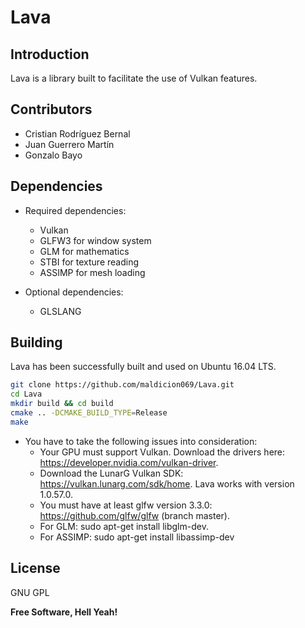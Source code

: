Lava 
=====================================================

## Introduction
Lava is a library built to facilitate the use of Vulkan features.

## Contributors
* Cristian Rodríguez Bernal
* Juan Guerrero Martín 
* Gonzalo Bayo

## Dependencies

* Required dependencies:
    * Vulkan
    * GLFW3 for window system
    * GLM for mathematics
    * STBI for texture reading
    * ASSIMP for mesh loading

* Optional dependencies:
	* GLSLANG

## Building

Lava has been successfully built and used on Ubuntu 16.04 LTS.

```bash
git clone https://github.com/maldicion069/Lava.git
cd Lava
mkdir build && cd build
cmake .. -DCMAKE_BUILD_TYPE=Release
make
```

* You have to take the following issues into consideration:
	* Your GPU must support Vulkan. Download the drivers here: https://developer.nvidia.com/vulkan-driver.
	* Download the LunarG Vulkan SDK: https://vulkan.lunarg.com/sdk/home. Lava works with version 1.0.57.0.
	* You must have at least glfw version 3.3.0: https://github.com/glfw/glfw (branch master).
	* For GLM: sudo apt-get install libglm-dev.
	* For ASSIMP: sudo apt-get install libassimp-dev

## License

GNU GPL

**Free Software, Hell Yeah!**

